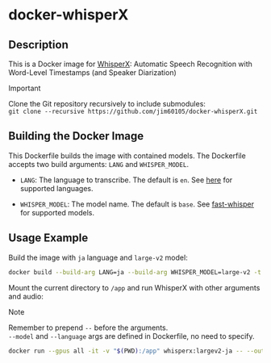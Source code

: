 # docker-whisperX

## Description

This is a Docker image for [WhisperX](https://github.com/m-bain/whisperX): Automatic Speech Recognition with Word-Level Timestamps (and Speaker Diarization)

> [!IMPORTANT]
> Clone the Git repository recursively to include submodules:\
> `git clone --recursive https://github.com/jim60105/docker-whisperX.git`

## Building the Docker Image

This Dockerfile builds the image with contained models. The Dockerfile accepts two build arguments: `LANG` and `WHISPER_MODEL`.

- `LANG`: The language to transcribe. The default is `en`. See [here](load_align_model.py) for supported languages.

- `WHISPER_MODEL`: The model name. The default is `base`. See [fast-whisper](https://huggingface.co/guillaumekln) for supported models.

## Usage Example

Build the image with `ja` language and `large-v2` model:

```bash
docker build --build-arg LANG=ja --build-arg WHISPER_MODEL=large-v2 -t whisperx:largev2-ja .
```

Mount the current directory to `/app` and run WhisperX with other arguments and audio:

> [!NOTE]
> Remember to prepend `--` before the arguments.\
> `--model` and `--language` args are defined in Dockerfile, no need to specify.

```bash
docker run --gpus all -it -v "$(PWD):/app" whisperx:largev2-ja -- --output_format srt audio.mp3
```
